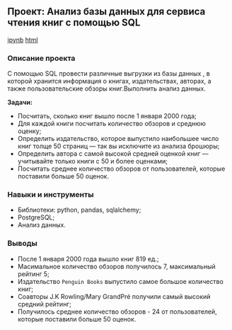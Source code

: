 ## Проект: Анализ базы данных для сервиса чтения книг с помощью SQL
[ipynb]() [html]()
### Описание проекта  
С помощью SQL провести различные выгрузки из базы данных , в которой хранится информация о книгах, издательствах, авторах, а также пользовательские обзоры книг.Выполнить анализ данных.  

**Задачи:**
- Посчитать, сколько книг вышло после 1 января 2000 года;  
- Для каждой книги посчитать количество обзоров и среднюю оценку;  
- Определить издательство, которое выпустило наибольшее число книг толще 50 страниц — так вы исключите из анализа брошюры;  
- Определить автора с самой высокой средней оценкой книг — учитывайте только книги с 50 и более оценками;  
- Посчитать среднее количество обзоров от пользователей, которые поставили больше 50 оценок.  
### Навыки и инструменты
- Библиотеки: python, pandas, sqlalchemy;  
- PostgreSQL;
- Анализ данных.  
### Выводы  
- После 1 января 2000 года вышло книг 819 ед.;  
- Масимальное количество обзоров получилось 7, максимальный рейтинг 5;  
- Издательство `Penguin Books` выпустило самое большое количество книг;  
- Соавторы J.K Rowling/Mary GrandPré получили самый высокий средний рейтинг;  
- Получилось среднее количество обзоров - 24 от пользователей, которые поставили больше 50 оценок.  
